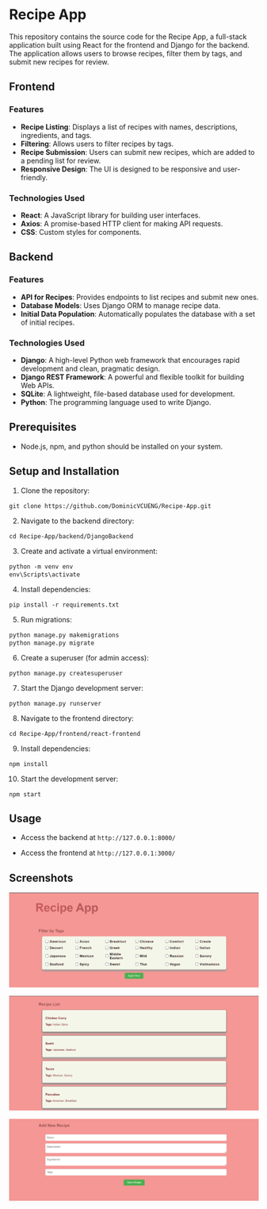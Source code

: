 # Recipe App

This repository contains the source code for the Recipe App, a full-stack application built using React for the frontend and Django for the backend. The application allows users to browse recipes, filter them by tags, and submit new recipes for review.

## Frontend

### Features

- **Recipe Listing**: Displays a list of recipes with names, descriptions, ingredients, and tags.
- **Filtering**: Allows users to filter recipes by tags.
- **Recipe Submission**: Users can submit new recipes, which are added to a pending list for review.
- **Responsive Design**: The UI is designed to be responsive and user-friendly.

### Technologies Used

- **React**: A JavaScript library for building user interfaces.
- **Axios**: A promise-based HTTP client for making API requests.
- **CSS**: Custom styles for components.

## Backend

### Features

- **API for Recipes**: Provides endpoints to list recipes and submit new ones.
- **Database Models**: Uses Django ORM to manage recipe data.
- **Initial Data Population**: Automatically populates the database with a set of initial recipes.

### Technologies Used

- **Django**: A high-level Python web framework that encourages rapid development and clean, pragmatic design.
- **Django REST Framework**: A powerful and flexible toolkit for building Web APIs.
- **SQLite**: A lightweight, file-based database used for development.
- **Python**: The programming language used to write Django.

## Prerequisites

- Node.js, npm, and python should be installed on your system.

## Setup and Installation

1. Clone the repository:

```
git clone https://github.com/DominicVCUENG/Recipe-App.git
```

2. Navigate to the backend directory:

```
cd Recipe-App/backend/DjangoBackend
```

3. Create and activate a virtual environment:

```
python -m venv env
env\Scripts\activate
```

4. Install dependencies:

```
pip install -r requirements.txt
```

5. Run migrations:

```
python manage.py makemigrations
python manage.py migrate
```

6. Create a superuser (for admin access):

```
python manage.py createsuperuser
```

7. Start the Django development server:

```
python manage.py runserver

```

8. Navigate to the frontend directory:

```
cd Recipe-App/frontend/react-frontend
```

9. Install dependencies:

```
npm install
```

10. Start the development server:

```
npm start
```

## Usage

- Access the backend at `http://127.0.0.1:8000/`

- Access the frontend at `http://127.0.0.1:3000/`

## Screenshots

![Tag Filter](images/TagFilter.png)

![Recipe List](images/RecipeList.png)

![Add Recipe Form](images/AddNewRecipe.png)
